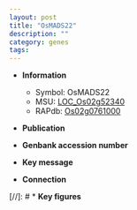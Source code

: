 ```yaml
---
layout: post
title: "OsMADS22"
description: ""
category: genes
tags: 
---
```


* **Information**  
    + Symbol: OsMADS22  
    + MSU: [LOC_Os02g52340](http://rice.uga.edu/cgi-bin/ORF_infopage.cgi?orf=LOC_Os02g52340)  
    + RAPdb: [Os02g0761000](http://rapdb.dna.affrc.go.jp/viewer/gbrowse_details/irgsp1?name=Os02g0761000)  

* **Publication**  

* **Genbank accession number**  

* **Key message**  

* **Connection**  

[//]: # * **Key figures**  


